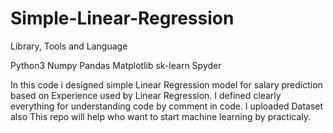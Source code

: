 # Simple-Linear-Regression

Library, Tools and Language
  
  Python3
  Numpy
  Pandas
  Matplotlib
  sk-learn
  Spyder
  

In this code i designed simple Linear Regression model for salary prediction based on Experience used by Linear Regression.
I defined clearly everything for understanding code by comment in code.
I uploaded Dataset also 
This repo will help who want to start machine learning by practicaly.
  
